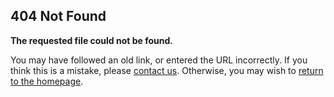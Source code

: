 ## 404 Not Found

**The requested file could not be found.**

You may have followed an old link, or entered the URL incorrectly. If you think
this is a mistake, please [contact us](/contact). Otherwise, you may wish to
[return to the homepage](/).
